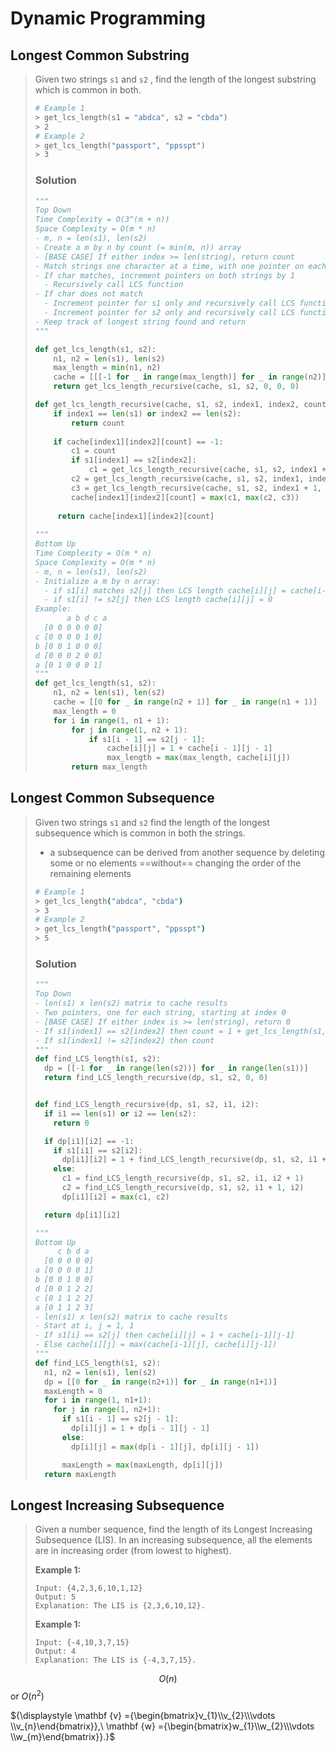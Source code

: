 # Dynamic Programming

## Longest Common Substring

> Given two strings `s1` and `s2` , find the length of the longest substring which is common in both.
>
> ```makefile
> # Example 1
> > get_lcs_length(s1 = "abdca", s2 = "cbda")
> > 2
> # Example 2
> > get_lcs_length("passport", "ppsspt")
> > 3
> ```
>
> ### Solution
>
> ```python
> """
> Top Down
> Time Complexity = O(3^(m + n))
> Space Complexity = O(m * n)
> - m, n = len(s1), len(s2)
> - Create a m by n by count (= min(m, n)) array
> - [BASE CASE] If either index >= len(string), return count
> - Match strings one character at a time, with one pointer on each string
> - If char matches, increment pointers on both strings by 1
> 	- Recursively call LCS function
> - If char does not match
> 	- Increment pointer for s1 only and recursively call LCS function
> 	- Increment pointer for s2 only and recursively call LCS function
> - Keep track of longest string found and return
> """
> 
> def get_lcs_length(s1, s2):
>     n1, n2 = len(s1), len(s2)
>     max_length = min(n1, n2)
>     cache = [[[-1 for _ in range(max_length)] for _ in range(n2)] for _ in range(n1)]
>     return get_lcs_length_recursive(cache, s1, s2, 0, 0, 0)
> 
> def get_lcs_length_recursive(cache, s1, s2, index1, index2, count):
>     if index1 == len(s1) or index2 == len(s2):
>         return count
>     
>     if cache[index1][index2][count] == -1:
>         c1 = count
>         if s1[index1] == s2[index2]:
>             c1 = get_lcs_length_recursive(cache, s1, s2, index1 + 1, index2 + 1, 0)
>         c2 = get_lcs_length_recursive(cache, s1, s2, index1, index2 + 1, 0)
>         c3 = get_lcs_length_recursive(cache, s1, s2, index1 + 1, index2, 0)
>         cache[index1][index2][count] = max(c1, max(c2, c3))
>         
>      return cache[index1][index2][count]
>     
> """
> Bottom Up
> Time Complexity = O(m * n)
> Space Complexity = O(m * n)
> - m, n = len(s1), len(s2)
> - Initialize a m by n array:
> 	- if s1[i] matches s2[j] then LCS length cache[i][j] = cache[i-1][j-1] + 1
> 	- if s1[i] != s2[j] then LCS length cache[i][j] = 0
> Example:
>        a b d c a
> 	[0 0 0 0 0 0]
> c	[0 0 0 0 1 0]
> b	[0 0 1 0 0 0]
> d	[0 0 0 2 0 0]
> a	[0 1 0 0 0 1]
> """
> def get_lcs_length(s1, s2):
>     n1, n2 = len(s1), len(s2)
>     cache = [[0 for _ in range(n2 + 1)] for _ in range(n1 + 1)]
>     max_length = 0
>     for i in range(1, n1 + 1):
>         for j in range(1, n2 + 1):
>             if s1[i - 1] == s2[j - 1]:
>                 cache[i][j] = 1 + cache[i - 1][j - 1]
>                 max_length = max(max_length, cache[i][j])
>         return max_length
> ```

## Longest Common Subsequence

> Given two strings `s1` and `s2` find the length of the longest subsequence which is common in both the strings.
>
> - a subsequence can be derived from another sequence by deleting some or no elements ==without== changing the order of the remaining elements
>
> ```bash
> # Example 1
> > get_lcs_length("abdca", "cbda")
> > 3
> # Example 2
> > get_lcs_length("passport", "ppsspt")
> > 5
> ```
>
> ### Solution
>
> ```python
> """
> Top Down
> - len(s1) x len(s2) matrix to cache results
> - Two pointers, one for each string, starting at index 0
> - [BASE CASE] If either index is >= len(string), return 0
> - If s1[index1] == s2[index2] then count = 1 + get_lcs_length(s1, s2, i1 + 1, i2 + 1)
> - If s1[index1] != s2[index2] then count
> """
> def find_LCS_length(s1, s2):
>   dp = [[-1 for _ in range(len(s2))] for _ in range(len(s1))]
>   return find_LCS_length_recursive(dp, s1, s2, 0, 0)
> 
> 
> def find_LCS_length_recursive(dp, s1, s2, i1, i2):
>   if i1 == len(s1) or i2 == len(s2):
>     return 0
> 
>   if dp[i1][i2] == -1:
>     if s1[i1] == s2[i2]:
>       dp[i1][i2] = 1 + find_LCS_length_recursive(dp, s1, s2, i1 + 1, i2 + 1)
>     else:
>       c1 = find_LCS_length_recursive(dp, s1, s2, i1, i2 + 1)
>       c2 = find_LCS_length_recursive(dp, s1, s2, i1 + 1, i2)
>       dp[i1][i2] = max(c1, c2)
> 
>   return dp[i1][i2]
> 
> """
> Bottom Up
> 	   c b d a
> 	[0 0 0 0 0]
> a	[0 0 0 0 1]
> b	[0 0 1 0 0]
> d	[0 0 1 2 2]
> c	[0 1 1 2 2]
> a	[0 1 1 2 3]
> - len(s1) x len(s2) matrix to cache results
> - Start at i, j = 1, 1
> - If s1[i] == s2[j] then cache[i][j] = 1 + cache[i-1][j-1]
> - Else cache[i][j] = max(cache[i-1][j], cache[i][j-1])
> """
> def find_LCS_length(s1, s2):
>   n1, n2 = len(s1), len(s2)
>   dp = [[0 for _ in range(n2+1)] for _ in range(n1+1)]
>   maxLength = 0
>   for i in range(1, n1+1):
>     for j in range(1, n2+1):
>       if s1[i - 1] == s2[j - 1]:
>         dp[i][j] = 1 + dp[i - 1][j - 1]
>       else:
>         dp[i][j] = max(dp[i - 1][j], dp[i][j - 1])
> 
>       maxLength = max(maxLength, dp[i][j])
>   return maxLength
> ```

## Longest Increasing Subsequence

> Given a number sequence, find the length of its Longest Increasing Subsequence (LIS). In an increasing subsequence, all the elements are in increasing order (from lowest to highest).
>
> **Example 1:**
>
> ```
> Input: {4,2,3,6,10,1,12}
> Output: 5
> Explanation: The LIS is {2,3,6,10,12}.
> ```
>
> **Example 1:**
>
> ```
> Input: {-4,10,3,7,15}
> Output: 4
> Explanation: The LIS is {-4,3,7,15}.
> ```

$$O(n)$$ or $O(n^2)$ 

${\displaystyle \mathbf {v} ={\begin{bmatrix}v_{1}\\v_{2}\\\vdots \\v_{n}\end{bmatrix}},\ \mathbf {w} ={\begin{bmatrix}w_{1}\\w_{2}\\\vdots \\w_{m}\end{bmatrix}}.}$

